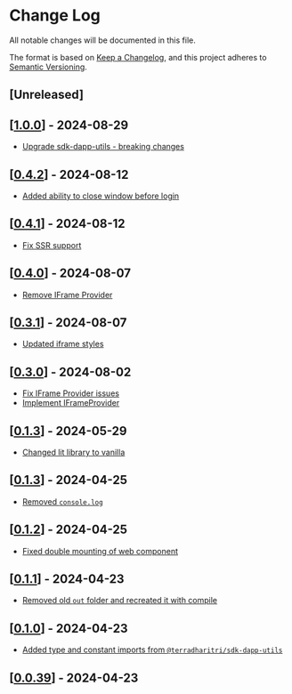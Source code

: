 # Change Log

All notable changes will be documented in this file.

The format is based on [Keep a Changelog](https://keepachangelog.com/en/1.0.0/),
and this project adheres to [Semantic Versioning](https://semver.org/spec/v2.0.0.html).

## [Unreleased]

## [[1.0.0](https://github.com/TerraDharitri/drt-sdk-js-web-wallet-cross-window-provider/pull/61)] - 2024-08-29
- [Upgrade sdk-dapp-utils - breaking changes](https://github.com/TerraDharitri/drt-sdk-js-web-wallet-cross-window-provider/pull/60)

## [[0.4.2](https://github.com/TerraDharitri/drt-sdk-js-web-wallet-cross-window-provider/pull/59)] - 2024-08-12
- [Added ability to close window before login](https://github.com/TerraDharitri/drt-sdk-js-web-wallet-cross-window-provider/pull/58)

## [[0.4.1](https://github.com/TerraDharitri/drt-sdk-js-web-wallet-cross-window-provider/pull/57)] - 2024-08-12
- [Fix SSR support](https://github.com/TerraDharitri/drt-sdk-js-web-wallet-cross-window-provider/pull/56)

## [[0.4.0](https://github.com/TerraDharitri/drt-sdk-js-web-wallet-cross-window-provider/pull/54)] - 2024-08-07
- [Remove IFrame Provider](https://github.com/TerraDharitri/drt-sdk-js-web-wallet-cross-window-provider/pull/53)

## [[0.3.1](https://github.com/TerraDharitri/drt-sdk-js-web-wallet-cross-window-provider/pull/52)] - 2024-08-07

- [Updated iframe styles](https://github.com/TerraDharitri/drt-sdk-js-web-wallet-cross-window-provider/pull/50)

## [[0.3.0](https://github.com/TerraDharitri/drt-sdk-js-web-wallet-cross-window-provider/pull/48)] - 2024-08-02

- [Fix IFrame Provider issues](https://github.com/TerraDharitri/drt-sdk-js-web-wallet-cross-window-provider/pull/47)
- [Implement IFrameProvider](https://github.com/TerraDharitri/drt-sdk-js-web-wallet-cross-window-provider/pull/46)

## [[0.1.3](https://github.com/TerraDharitri/drt-sdk-js-web-wallet-cross-window-provider/pull/45)] - 2024-05-29

- [Changed lit library to vanilla](https://github.com/TerraDharitri/drt-sdk-js-web-wallet-cross-window-provider/pull/44)

## [[0.1.3](https://github.com/TerraDharitri/drt-sdk-js-web-wallet-cross-window-provider/pull/42)] - 2024-04-25

- [Removed `console.log`](https://github.com/TerraDharitri/drt-sdk-js-web-wallet-cross-window-provider/pull/41)

## [[0.1.2](https://github.com/TerraDharitri/drt-sdk-js-web-wallet-cross-window-provider/pull/40)] - 2024-04-25

- [Fixed double mounting of web component](https://github.com/TerraDharitri/drt-sdk-js-web-wallet-cross-window-provider/pull/39)

## [[0.1.1](https://github.com/TerraDharitri/drt-sdk-js-web-wallet-cross-window-provider/pull/38)] - 2024-04-23

- [Removed old `out` folder and recreated it with compile](https://github.com/TerraDharitri/drt-sdk-js-web-wallet-cross-window-provider/pull/38)

## [[0.1.0](https://github.com/TerraDharitri/drt-sdk-js-web-wallet-cross-window-provider/pull/37)] - 2024-04-23

- [Added type and constant imports from `@terradharitri/sdk-dapp-utils`](https://github.com/TerraDharitri/drt-sdk-js-web-wallet-cross-window-provider/pull/34)

## [[0.0.39](https://github.com/TerraDharitri/drt-sdk-js-web-wallet-cross-window-provider/pull/33)] - 2024-04-23
